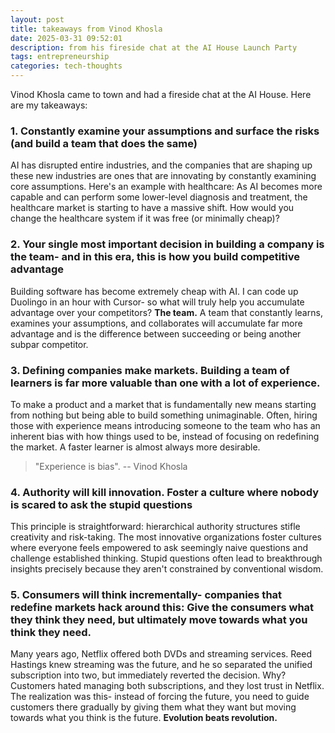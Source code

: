 ```yaml
---
layout: post
title: takeaways from Vinod Khosla
date: 2025-03-31 09:52:01
description: from his fireside chat at the AI House Launch Party
tags: entrepreneurship
categories: tech-thoughts
---
```


Vinod Khosla came to town and had a fireside chat at the AI House. Here are my takeaways:

### 1. Constantly examine your assumptions and surface the risks (and build a team that does the same)
AI has disrupted entire industries, and the companies that are shaping up these new industries are ones that are innovating by constantly examining core assumptions. Here's an example with healthcare: As AI becomes more capable and can perform some lower-level diagnosis and treatment, the healthcare market is starting to have a massive shift. How would you change the healthcare system if it was free (or minimally cheap)? 

### 2. Your single most important decision in building a company is the team- and in this era, this is how you build competitive advantage
Building software has become extremely cheap with AI. I can code up Duolingo in an hour with Cursor- so what will truly help you accumulate advantage over your competitors? **The team.** A team that constantly learns, examines your assumptions, and collaborates will accumulate far more advantage and is the difference between succeeding or being another subpar competitor.

### 3. Defining companies make markets. Building a team of learners is far more valuable than one with a lot of experience. 
To make a product and a market that is fundamentally new means starting from nothing but being able to build something unimaginable. Often, hiring those with experience means introducing someone to the team who has an inherent bias with how things used to be, instead of focusing on redefining the market. A faster learner is almost always more desirable. 

> "Experience is bias".
> -- Vinod Khosla

### 4. Authority will kill innovation. Foster a culture where nobody is scared to ask the stupid questions
This principle is straightforward: hierarchical authority structures stifle creativity and risk-taking. The most innovative organizations foster cultures where everyone feels empowered to ask seemingly naive questions and challenge established thinking. Stupid questions often lead to breakthrough insights precisely because they aren't constrained by conventional wisdom.

### 5. Consumers will think incrementally- companies that redefine markets hack around this: Give the consumers what **they think they need**, but ultimately move towards what **you think they need**.
Many years ago, Netflix offered both DVDs and streaming services. Reed Hastings knew streaming was the future, and he so separated the unified subscription into two, but immediately reverted the decision. Why? Customers hated managing both subscriptions, and they lost trust in Netflix. The realization was this- instead of forcing the future, you need to guide customers there gradually by giving them what they want but moving towards what you think is the future. **Evolution beats revolution.**